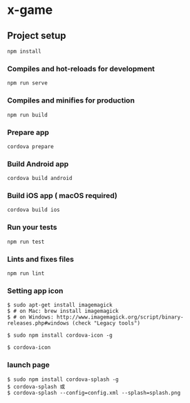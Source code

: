 # x-game

## Project setup
```
npm install
```

### Compiles and hot-reloads for development
```
npm run serve
```

### Compiles and minifies for production
```
npm run build
```

### Prepare app
```
cordova prepare
```

### Build Android app
```
cordova build android
```


### Build iOS app ( macOS required)
```
cordova build ios
```





### Run your tests
```
npm run test
```

### Lints and fixes files
```
npm run lint
```
### Setting app icon 
```
$ sudo apt-get install imagemagick
$ # on Mac: brew install imagemagick
$ # on Windows: http://www.imagemagick.org/script/binary-releases.php#windows (check "Legacy tools")

$ sudo npm install cordova-icon -g

$ cordova-icon
```

### launch page
```
$ sudo npm install cordova-splash -g
$ cordova-splash 或 
$ cordova-splash --config=config.xml --splash=splash.png
```
